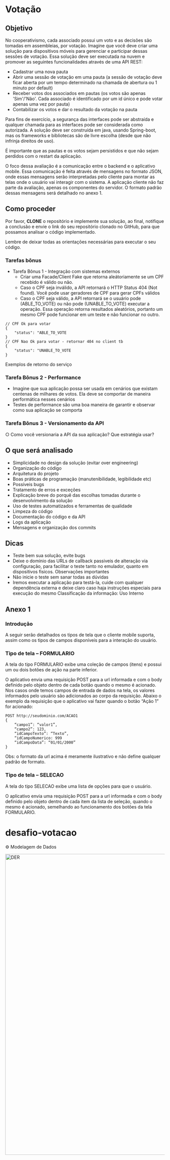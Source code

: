 # Votação

## Objetivo

No cooperativismo, cada associado possui um voto e as decisões são tomadas em assembleias, por votação. Imagine que você deve criar uma solução para dispositivos móveis para gerenciar e participar dessas sessões de votação.
Essa solução deve ser executada na nuvem e promover as seguintes funcionalidades através de uma API REST:

- Cadastrar uma nova pauta
- Abrir uma sessão de votação em uma pauta (a sessão de votação deve ficar aberta por
  um tempo determinado na chamada de abertura ou 1 minuto por default)
- Receber votos dos associados em pautas (os votos são apenas 'Sim'/'Não'. Cada associado
  é identificado por um id único e pode votar apenas uma vez por pauta)
- Contabilizar os votos e dar o resultado da votação na pauta

Para fins de exercício, a segurança das interfaces pode ser abstraída e qualquer chamada para as interfaces pode ser considerada como autorizada. A solução deve ser construída em java, usando Spring-boot, mas os frameworks e bibliotecas são de livre escolha (desde que não infrinja direitos de uso).

É importante que as pautas e os votos sejam persistidos e que não sejam perdidos com o restart da aplicação.

O foco dessa avaliação é a comunicação entre o backend e o aplicativo mobile. Essa comunicação é feita através de mensagens no formato JSON, onde essas mensagens serão interpretadas pelo cliente para montar as telas onde o usuário vai interagir com o sistema. A aplicação cliente não faz parte da avaliação, apenas os componentes do servidor. O formato padrão dessas mensagens será detalhado no anexo 1.

## Como proceder

Por favor, **CLONE** o repositório e implemente sua solução, ao final, notifique a conclusão e envie o link do seu repositório clonado no GitHub, para que possamos analisar o código implementado.

Lembre de deixar todas as orientações necessárias para executar o seu código.

### Tarefas bônus

- Tarefa Bônus 1 - Integração com sistemas externos
  - Criar uma Facade/Client Fake que retorna aleátoriamente se um CPF recebido é válido ou não.
  - Caso o CPF seja inválido, a API retornará o HTTP Status 404 (Not found). Você pode usar geradores de CPF para gerar CPFs válidos
  - Caso o CPF seja válido, a API retornará se o usuário pode (ABLE_TO_VOTE) ou não pode (UNABLE_TO_VOTE) executar a operação. Essa operação retorna resultados aleatórios, portanto um mesmo CPF pode funcionar em um teste e não funcionar no outro.

```
// CPF Ok para votar
{
    "status": "ABLE_TO_VOTE
}
// CPF Nao Ok para votar - retornar 404 no client tb
{
    "status": "UNABLE_TO_VOTE
}
```

Exemplos de retorno do serviço

### Tarefa Bônus 2 - Performance

- Imagine que sua aplicação possa ser usada em cenários que existam centenas de
  milhares de votos. Ela deve se comportar de maneira performática nesses
  cenários
- Testes de performance são uma boa maneira de garantir e observar como sua
  aplicação se comporta

### Tarefa Bônus 3 - Versionamento da API

○ Como você versionaria a API da sua aplicação? Que estratégia usar?

## O que será analisado

- Simplicidade no design da solução (evitar over engineering)
- Organização do código
- Arquitetura do projeto
- Boas práticas de programação (manutenibilidade, legibilidade etc)
- Possíveis bugs
- Tratamento de erros e exceções
- Explicação breve do porquê das escolhas tomadas durante o desenvolvimento da solução
- Uso de testes automatizados e ferramentas de qualidade
- Limpeza do código
- Documentação do código e da API
- Logs da aplicação
- Mensagens e organização dos commits

## Dicas

- Teste bem sua solução, evite bugs
- Deixe o domínio das URLs de callback passiveis de alteração via configuração, para facilitar
  o teste tanto no emulador, quanto em dispositivos fisicos.
  Observações importantes
- Não inicie o teste sem sanar todas as dúvidas
- Iremos executar a aplicação para testá-la, cuide com qualquer dependência externa e
  deixe claro caso haja instruções especiais para execução do mesmo
  Classificação da informação: Uso Interno

## Anexo 1

### Introdução

A seguir serão detalhados os tipos de tela que o cliente mobile suporta, assim como os tipos de campos disponíveis para a interação do usuário.

### Tipo de tela – FORMULARIO

A tela do tipo FORMULARIO exibe uma coleção de campos (itens) e possui um ou dois botões de ação na parte inferior.

O aplicativo envia uma requisição POST para a url informada e com o body definido pelo objeto dentro de cada botão quando o mesmo é acionado. Nos casos onde temos campos de entrada
de dados na tela, os valores informados pelo usuário são adicionados ao corpo da requisição. Abaixo o exemplo da requisição que o aplicativo vai fazer quando o botão “Ação 1” for acionado:

```
POST http://seudominio.com/ACAO1
{
    “campo1”: “valor1”,
    “campo2”: 123,
    “idCampoTexto”: “Texto”,
    “idCampoNumerico: 999
    “idCampoData”: “01/01/2000”
}
```

Obs: o formato da url acima é meramente ilustrativo e não define qualquer padrão de formato.

### Tipo de tela – SELECAO

A tela do tipo SELECAO exibe uma lista de opções para que o usuário.

O aplicativo envia uma requisição POST para a url informada e com o body definido pelo objeto dentro de cada item da lista de seleção, quando o mesmo é acionado, semelhando ao funcionamento dos botões da tela FORMULARIO.

# desafio-votacao

⚙️ Modelagem de Dados

<img width="565" height="948" alt="DER" src="https://github.com/user-attachments/assets/0c9813ac-b19f-4cd9-b186-74844af1e6bb" />
